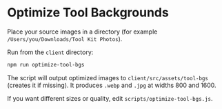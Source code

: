 # Optimize Tool Backgrounds

Place your source images in a directory (for example `/Users/you/Downloads/Tool Kit Photos`).

Run from the `client` directory:

```bash
npm run optimize-tool-bgs
```

The script will output optimized images to `client/src/assets/tool-bgs` (creates it if missing). It produces `.webp` and `.jpg` at widths 800 and 1600.

If you want different sizes or quality, edit `scripts/optimize-tool-bgs.js`.


